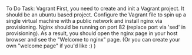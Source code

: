 To Do
Task: Vagrant
First, you need to create and init a Vagrant project. 
It should be an ubuntu based project. Configure the Vagrant file to spin up a single virtual machine with a public network and install nginx via provisioning. 
Nginx should be running on port 82 (replace port via 'sed' in provisioning). As a result, you should open the nginx page in your host browser and see the "Welcome to nginx" page. 
(Or you can create your own "welcome page" if you'd like :) )
